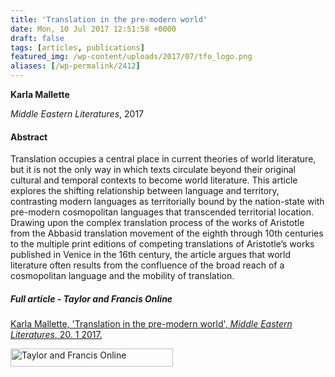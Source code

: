 ```yaml
---
title: 'Translation in the pre-modern world'
date: Mon, 10 Jul 2017 12:51:58 +0000
draft: false
tags: [articles, publications]
featured_img: /wp-content/uploads/2017/07/tfo_logo.png
aliases: [/wp-permalink/2412]
---
```


<div class="entry-post"><strong> Karla Mallette</strong>

<em>Middle Eastern Literatures</em>, 2017
<h4>Abstract</h4>
Translation occupies a central place in current theories of world literature, but it is not the only way in which texts circulate beyond their original cultural and temporal contexts to become world literature. This article explores the shifting relationship between language and territory, contrasting modern languages as territorially bound by the nation-state with pre-modern cosmopolitan languages that transcended territorial location. Drawing upon the complex translation process of the works of Aristotle from the Abbasid translation movement of the eighth through 10th centuries to the multiple print editions of competing translations of Aristotle’s works published in Venice in the 16th century, the article argues that world literature often results from the confluence of the broad reach of a cosmopolitan language and the mobility of translation.
<h5>Full article - Taylor and Francis Online</h5>
<a href="http://www.tandfonline.com/doi/full/10.1080/1475262X.2017.1303986">Karla Mallette, 'Translation in the pre-modern world', <em>Middle Eastern Literatures</em>, 20. 1 2017.</a>

<img class="alignleft size-full wp-image-2411" src="/wp-content/uploads/2017/07/tfo_logo.png" alt="Taylor and Francis Online" width="260" height="29" /></div>